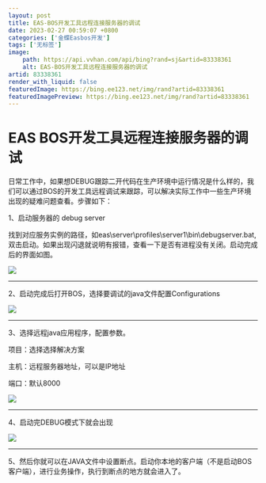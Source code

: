 ```yaml
---
layout: post
title: EAS-BOS开发工具远程连接服务器的调试
date: 2023-02-27 00:59:07 +0800
categories: ['金蝶Easbos开发']
tags: ['无标签']
image:
    path: https://api.vvhan.com/api/bing?rand=sj&artid=83338361
    alt: EAS-BOS开发工具远程连接服务器的调试
artid: 83338361
render_with_liquid: false
featuredImage: https://bing.ee123.net/img/rand?artid=83338361
featuredImagePreview: https://bing.ee123.net/img/rand?artid=83338361
---
```


# EAS BOS开发工具远程连接服务器的调试

日常工作中，如果想DEBUG跟踪二开代码在生产环境中运行情况是什么样的，我们可以通过BOS的开发工具远程调试来跟踪，可以解决实际工作中一些生产环境出现的疑难问题查看。步骤如下：

1、启动服务器的 debug server

找到对应服务实例的路径，如eas\server\profiles\server1\bin\debugserver.bat,双击启动。如果出现闪退就说明有报错，查看一下是否有进程没有关闭。启动完成后的界面如图。

![](https://i-blog.csdnimg.cn/blog_migrate/8a057aaa4195af44c18e644a636146a0.png)

---

2、启动完成后打开BOS，选择要调试的java文件配置Configurations

![](https://i-blog.csdnimg.cn/blog_migrate/62963362d380bd13806a1f993fe23b0f.png)

---

3、选择远程java应用程序，配置参数。

项目：选择选择解决方案
  
主机：远程服务器地址，可以是IP地址
  
端口：默认8000

![](https://i-blog.csdnimg.cn/blog_migrate/cca95820530f9ed1ea4f5559af2f1465.png)

---

4、启动完DEBUG模式下就会出现

![](https://i-blog.csdnimg.cn/blog_migrate/af5b58a2dc7d0a63ae4ee382910c9179.png)

---

5、然后你就可以在JAVA文件中设置断点。启动你本地的客户端（不是启动BOS客户端），进行业务操作，执行到断点的地方就会进入了。